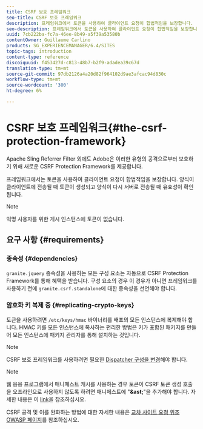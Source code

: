 ```yaml
---
title: CSRF 보호 프레임워크
seo-title: CSRF 보호 프레임워크
description: 프레임워크에서 토큰을 사용하여 클라이언트 요청이 합법적임을 보장합니다.
seo-description: 프레임워크에서 토큰을 사용하여 클라이언트 요청이 합법적임을 보장합니다.
uuid: 7cb222ba-fc7a-46ee-8b49-a5f39a53580b
contentOwner: Guillaume Carlino
products: SG_EXPERIENCEMANAGER/6.4/SITES
topic-tags: introduction
content-type: reference
discoiquuid: f453427d-c813-48b7-b2f9-adadea39c67d
translation-type: tm+mt
source-git-commit: 97db2126a4a20d82f964102d9ae3afcac94d830c
workflow-type: tm+mt
source-wordcount: '300'
ht-degree: 6%

---
```



# CSRF 보호 프레임워크{#the-csrf-protection-framework}

Apache Sling Referrer Filter 외에도 Adobe은 이러한 유형의 공격으로부터 보호하기 위해 새로운 CSRF Protection Framework를 제공합니다.

프레임워크에서는 토큰을 사용하여 클라이언트 요청이 합법적임을 보장합니다. 양식이 클라이언트에 전송될 때 토큰이 생성되고 양식이 다시 서버로 전송될 때 유효성이 확인됩니다.

>[!NOTE]
>
>익명 사용자를 위한 게시 인스턴스에 토큰이 없습니다.

## 요구 사항 {#requirements}

### 종속성 {#dependencies}

`granite.jquery` 종속성을 사용하는 모든 구성 요소는 자동으로 CSRF Protection Framework를 통해 혜택을 받습니다. 구성 요소의 경우 이 경우가 아니면 프레임워크를 사용하기 전에 `granite.csrf.standalone`에 대한 종속성을 선언해야 합니다.

### 암호화 키 복제 중 {#replicating-crypto-keys}

토큰을 사용하려면 `/etc/keys/hmac` 바이너리를 배포의 모든 인스턴스에 복제해야 합니다. HMAC 키를 모든 인스턴스에 복사하는 편리한 방법은 키가 포함된 패키지를 만들어 모든 인스턴스에 패키지 관리자를 통해 설치하는 것입니다.

>[!NOTE]
>
>CSRF 보호 프레임워크를 사용하려면 필요한 [Dispatcher 구성을 변경](https://helpx.adobe.com/kr/experience-manager/dispatcher/user-guide.html)해야 합니다.

>[!NOTE]
>
>웹 응용 프로그램에서 매니페스트 캐시를 사용하는 경우 토큰이 CSRF 토큰 생성 호출을 오프라인으로 사용하지 않도록 하려면 매니페스트에 &quot;**&amp;ast;**&quot;을 추가해야 합니다. 자세한 내용은 이 [link](https://www.w3.org/TR/offline-webapps/)을 참조하십시오.
>
>CSRF 공격 및 이를 완화하는 방법에 대한 자세한 내용은 [교차 사이트 요청 위조 OWASP 페이지](https://owasp.org/www-community/attacks/csrf)를 참조하십시오.
